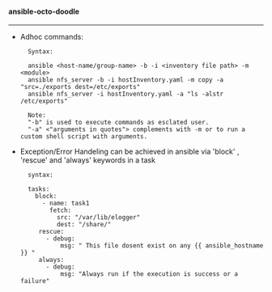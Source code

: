 #### ansible-octo-doodle
------------------------

- Adhoc commands:

        Syntax:

        ansible <host-name/group-name> -b -i <inventory file path> -m <module>
        ansible nfs_server -b -i hostInventory.yaml -m copy -a "src=./exports dest=/etc/exports"
        ansible nfs_server -i hostInventory.yaml -a "ls -alstr /etc/exports"
        
        Note: 
        "-b" is used to execute commands as esclated user.
        "-a" <"arguments in quotes"> complements with -m or to run a custom shell script with arguments.

- Exception/Error Handeling can be achieved in ansible via 'block' , 'rescue' and 'always' keywords in a task

        syntax:
        
        tasks:
          block:
            - name: task1
              fetch:
                src: "/var/lib/elogger"
                dest: "/share/"
           rescue:
             - debug:
                 msg: " This file dosent exist on any {{ ansible_hostname }} "
           always:
             - debug:
                 msg: "Always run if the execution is success or a failure"